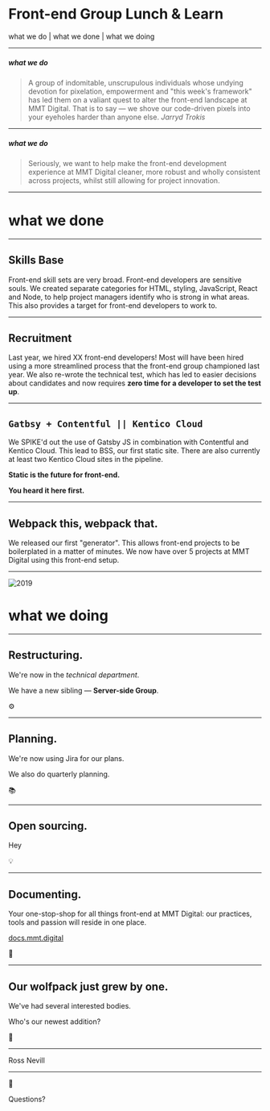 # Front-end Group Lunch & Learn

what we do | what we done | what we doing

---

##### what we do
> A group of indomitable, unscrupulous individuals whose undying devotion for pixelation, empowerment and "this week's framework" has led them on a valiant quest to alter the front-end landscape at MMT Digital. That is to say — we shove our code-driven pixels into your eyeholes harder than anyone else.
> <cite>Jarryd Trokis</cite>

---

##### what we do
> Seriously, we want to help make the front-end development experience at MMT Digital cleaner, more robust and wholly consistent across projects, whilst still allowing for project innovation.

---

# what we done

---

## Skills Base

Front-end skill sets are very broad. Front-end developers are sensitive souls. We created separate categories for HTML, styling, JavaScript, React and Node, to help project managers identify who is strong in what areas. This also provides a target for front-end developers to work to.

---

## Recruitment

Last year, we hired XX front-end developers! Most will have been hired using a more streamlined process that the front-end group championed last year. We also re-wrote the technical test, which has led to easier decisions about candidates and now requires **zero time for a developer to set the test up**.

---

## `Gatbsy + Contentful || Kentico Cloud`

We SPIKE'd out the use of Gatsby JS in combination with Contentful and Kentico Cloud. This lead to BSS, our first static site. There are also currently at least two Kentico Cloud sites in the pipeline.

**Static is the future for front-end.**

**You heard it here first.**

---

## Webpack this, webpack that.

We released our first "generator". This allows front-end projects to be boilerplated in a matter of minutes. We now have over 5 projects at MMT Digital using this front-end setup.

---

![2019](https://42f2671d685f51e10fc6-b9fcecea3e50b3b59bdc28dead054ebc.ssl.cf5.rackcdn.com/illustrations/happy_2019_jq3f.svg)
# what we doing


---

## Restructuring.

We're now in the *technical department*.

We have a new sibling — **Server-side Group**.

⚙️

---

## Planning.

We're now using Jira for our plans.

We also do quarterly planning.

📚

---

## Open sourcing.

Hey

💡

---

## Documenting.

Your one-stop-shop for all things front-end at MMT Digital: our practices, tools and passion will reside in one place.

[docs.mmt.digital](http://docs.mmt.digital)

🎉

---

## Our wolfpack just grew by one.

We've had several interested bodies.

Who's our newest addition?

🥁

---

Ross Nevill

---

👋

Questions?
